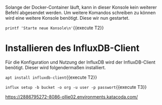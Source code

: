 Solange der Docker-Container läuft, kann in dieser Konsole kein weiterer Befehl abgesendet werden. Um weitere Komandos schreiben zu können wird eine weitere Konsole benötigt. Diese wir nun gestartet.

`printf 'Starte neue Konsole\n'`{{execute T2}}


# Installieren des InfluxDB-Client

Für die Konfiguration und Nutzung der InfluxDB wird der InfluxDB-Client benötigt. Dieser wird folgendermaßen installiert.

`apt install influxdb-client`{{execute T2}}

`influx setup -b bucket -o org -u user -p passwort`{{execute T3}}






https://2886795272-8086-ollie02.environments.katacoda.com/